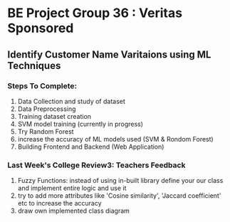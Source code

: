 # BE Project Group 36 : Veritas Sponsored
## Identify Customer Name Varitaions using ML Techniques

### Steps To Complete: 
1) Data Collection and study of dataset
2) Data Preprocessing
3) Training dataset creation
4) SVM model training (currently in progress)
5) Try Random Forest
6) increase the accuracy of ML models used (SVM & Rondom Forest)
7) Building Frontend and Backend (Web Application)


### Last Week's College Review3: Teachers Feedback
1. Fuzzy Functions: instead of using in-built library define your our class and implement entire logic and use it
2. try to add more attributes like 'Cosine similarity', 'Jaccard coefficient' etc to increase the accuracy
3. draw own implemented class diagram 